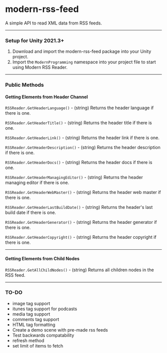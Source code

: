 # modern-rss-feed
A simple API to read XML data from RSS feeds.

------

### Setup for Unity 2021.3+

1. Download and import the modern-rss-feed package into your Unity project.
2. Import the `ModernProgramming` namespace into your project file to start using Modern RSS Reader.

------

### Public Methods

#### Getting Elements from Header Channel

`RSSReader.GetHeaderLanguage()` - (string) Returns the header language if there is one.

`RSSReader.GetHeaderTitle()` - (string) Returns the header title if there is one.

`RSSReader.GetHeaderLink()` - (string) Returns the header link if there is one.

`RSSReader.GetHeaderDescription()` - (string) Returns the header description if there is one.

`RSSReader.GetHeaderDocs()` - (string) Returns the header docs if there is one.

`RSSReader.GetHeaderManagingEditor()` - (string) Returns the header managing editor if there is one.

`RSSReader.GetHeaderWebMaster()` - (string) Returns the header web master if there is one.

`RSSReader.GetHeaderLastBuildDate()` - (string) Returns the header's last build date if there is one.

`RSSReader.GetHeaderGenerator()` - (string) Returns the header generator if there is one.

`RSSReader.GetHeaderCopyright()` - (string) Returns the header copyright if there is one.

------

#### Getting Elements from Child Nodes

`RSSReader.GetAllChildNodes()` - (string) Returns all children nodes in the RSS feed.

------

### TO-DO

- image tag support
- itunes tag support for podcasts
- media tag support
- comments tag support
- HTML tag formatting
- Create a demo scene with pre-made rss feeds
- Test backwards compatability
- refresh method
- set limit of items to fetch
